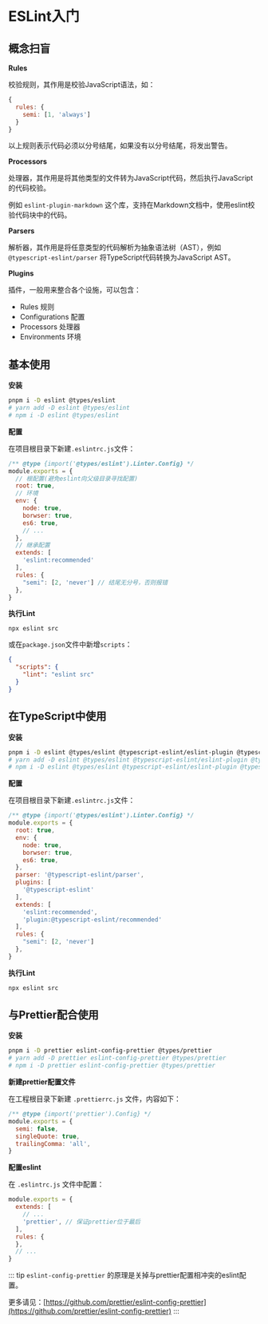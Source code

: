 # ESLint入门


## 概念扫盲

**Rules**

校验规则，其作用是校验JavaScript语法，如：

```js
{
  rules: {
    semi: [1, 'always']
  }
}
```

以上规则表示代码必须以分号结尾，如果没有以分号结尾，将发出警告。

**Processors**

处理器，其作用是将其他类型的文件转为JavaScript代码，然后执行JavaScript的代码校验。

例如 `eslint-plugin-markdown` 这个库，支持在Markdown文档中，使用eslint校验代码块中的代码。


**Parsers**

解析器，其作用是将任意类型的代码解析为抽象语法树（AST），例如 `@typescript-eslint/parser` 将TypeScript代码转换为JavaScript AST。

<!-- ::: danger 处理器与解析器的差别
处理器是将
::: -->



**Plugins**

插件，一般用来整合各个设施，可以包含：

- Rules 规则
- Configurations 配置
- Processors 处理器
- Environments 环境



## 基本使用

**安装**

```bash
pnpm i -D eslint @types/eslint
# yarn add -D eslint @types/eslint
# npm i -D eslint @types/eslint
```

**配置**

在项目根目录下新建`.eslintrc.js`文件：

```js
/** @type {import('@types/eslint').Linter.Config} */
module.exports = {
  // 根配置(避免eslint向父级目录寻找配置)
  root: true,
  // 环境
  env: {
    node: true,
    borwser: true,
    es6: true,
    // ...
  },
  // 继承配置
  extends: [
    'eslint:recommended'
  ],
  rules: {
    "semi": [2, 'never'] // 结尾无分号，否则报错
  },
}
```




**执行Lint**

```
npx eslint src
```

或在`package.json`文件中新增`scripts`：

```json
{
  "scripts": {
    "lint": "eslint src"
  }
}
```

## 在TypeScript中使用

**安装**

```bash
pnpm i -D eslint @types/eslint @typescript-eslint/eslint-plugin @typescript-eslint/parser
# yarn add -D eslint @types/eslint @typescript-eslint/eslint-plugin @typescript-eslint/parser
# npm i -D eslint @types/eslint @typescript-eslint/eslint-plugin @typescript-eslint/parser
```

**配置**

在项目根目录下新建`.eslintrc.js`文件：

```js
/** @type {import('@types/eslint').Linter.Config} */
module.exports = {
  root: true,
  env: {
    node: true,
    borwser: true,
    es6: true,
  },
  parser: '@typescript-eslint/parser',
  plugins: [
    '@typescript-eslint'
  ],
  extends: [
    'eslint:recommended',
    'plugin:@typescript-eslint/recommended'
  ],
  rules: {
    "semi": [2, 'never']
  },
}
```

**执行Lint**

```bash
npx eslint src
```

## 与Prettier配合使用

**安装**

```bash
pnpm i -D prettier eslint-config-prettier @types/prettier
# yarn add -D prettier eslint-config-prettier @types/prettier
# npm i -D prettier eslint-config-prettier @types/prettier
```

**新建prettier配置文件**

在工程根目录下新建 `.prettierrc.js` 文件，内容如下：

```js
/** @type {import('prettier').Config} */
module.exports = {
  semi: false,
  singleQuote: true,
  trailingComma: 'all',
}
```

**配置eslint**

在 `.eslintrc.js` 文件中配置：

```js
module.exports = {
  extends: [
    // ...
    'prettier', // 保证prettier位于最后
  ],
  rules: {
  },
  // ...
}

```

::: tip
`eslint-config-prettier` 的原理是关掉与prettier配置相冲突的eslint配置。

更多请见：[https://github.com/prettier/eslint-config-prettier](https://github.com/prettier/eslint-config-prettier)
:::